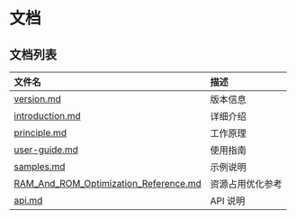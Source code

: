 # 文档

## 文档列表

|文件名                             |描述|
|:-----                             |:----|
|[version.md](version.md)           |版本信息|
|[introduction.md](introduction.md) |详细介绍|
|[principle.md](principle.md)       |工作原理|
|[user-guide.md](user-guide.md)     |使用指南|
|[samples.md](samples.md)           |示例说明|
|[RAM_And_ROM_Optimization_Reference.md](RAM_And_ROM_Optimization_Reference.md)     |资源占用优化参考|
|[api.md](api.md)                   |API 说明|
